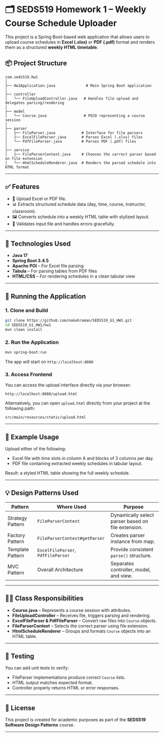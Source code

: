 # 🗂️ SEDS519 Homework 1 – Weekly Course Schedule Uploader

This project is a Spring Boot-based web application that allows users to upload course schedules in **Excel (.xlsx)** or **PDF (.pdf)** format and renders them as a structured **weekly HTML timetable**.

## 📦 Project Structure

```
com.seds519.hw1
│
├── Hw1Application.java              # Main Spring Boot application
│
├── controller
│   └── FileUploadController.java   # Handles file upload and delegates parsing/rendering
│
├── model
│   └── Course.java                 # POJO representing a course session
│
├── parser
│   ├── FileParser.java            # Interface for file parsers
│   ├── ExcelFileParser.java       # Parses Excel (.xlsx) files
│   └── PdfFileParser.java         # Parses PDF (.pdf) files
│
├── service
│   ├── FileParserContext.java     # Chooses the correct parser based on file extension
│   └── HtmlScheduleRenderer.java  # Renders the parsed schedule into HTML format
```

---

## ✅ Features
- 📁 Upload Excel or PDF file.
- 📊 Extracts structured schedule data (day, time, course, instructor, classroom).
- 🖼️ Converts schedule into a weekly HTML table with stylized layout.
- 🚫 Validates input file and handles errors gracefully.

---

## 🔧 Technologies Used
- **Java 17**
- **Spring Boot 3.4.5**
- **Apache POI** – For Excel file parsing
- **Tabula** – For parsing tables from PDF files
- **HTML/CSS** – For rendering schedules in a clean tabular view

---

## 🚀 Running the Application

### 1. Clone and Build
```bash
git clone https://github.com/nakahraman/SEDS519_G1_HW1.git
cd SEDS519_G1_HW1/hw1
mvn clean install
```

### 2. Run the Application
```bash
mvn spring-boot:run
```
The app will start on `http://localhost:8080`

### 3. Access Frontend
You can access the upload interface directly via your browser:
```
http://localhost:8080/upload.html
```
Alternatively, you can open `upload.html` directly from your project at the following path:
```
src/main/resources/static/upload.html
```
---


## 📝 Example Usage
Upload either of the following:
- Excel file with time slots in column A and blocks of 3 columns per day.
- PDF file containing extracted weekly schedules in tabular layout.

Result: a styled HTML table showing the full weekly schedule.

---

## 💡 Design Patterns Used

| Pattern          | Where Used                         | Purpose                                            |
|------------------|------------------------------------|----------------------------------------------------|
| Strategy Pattern | `FileParserContext`                | Dynamically select parser based on file extension. |
| Factory Pattern  | `FileParserContext#getParser`      | Creates parser instance from map.                  |
| Template Pattern | `ExcelFileParser`, `PdfFileParser` | Provide consistent `parse()` structure.            |
| MVC Pattern      | Overall Architecture               | Separates controller, model, and view.             |

---

## 👨‍🏫 Class Responsibilities
- **Course.java** – Represents a course session with attributes.
- **FileUploadController** – Receives file, triggers parsing and rendering.
- **ExcelFileParser & PdfFileParser** – Convert raw files into `Course` objects.
- **FileParserContext** – Selects the correct parser using file extension.
- **HtmlScheduleRenderer** – Groups and formats `Course` objects into an HTML table.

---

## 🧪 Testing
You can add unit tests to verify:
- FileParser implementations produce correct `Course` lists.
- HTML output matches expected format.
- Controller properly returns HTML or error responses.

---

## 📄 License
This project is created for academic purposes as part of the **SEDS519 Software Design Patterns** course.

---


